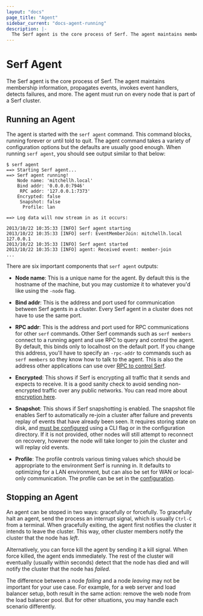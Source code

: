 ```yaml
---
layout: "docs"
page_title: "Agent"
sidebar_current: "docs-agent-running"
description: |-
  The Serf agent is the core process of Serf. The agent maintains membership information, propagates events, invokes event handlers, detects failures, and more. The agent must run on every node that is part of a Serf cluster.
---
```


# Serf Agent

The Serf agent is the core process of Serf. The agent maintains membership
information, propagates events, invokes event handlers, detects failures,
and more. The agent must run on every node that is part of a Serf cluster.

## Running an Agent

The agent is started with the `serf agent` command. This command blocks,
running forever or until told to quit. The agent command takes a variety
of configuration options but the defaults are usually good enough. When
running `serf agent`, you should see output similar to that below:

```
$ serf agent
==> Starting Serf agent...
==> Serf agent running!
    Node name: 'mitchellh.local'
    Bind addr: '0.0.0.0:7946'
     RPC addr: '127.0.0.1:7373'
    Encrypted: false
     Snapshot: false
      Profile: lan

==> Log data will now stream in as it occurs:

2013/10/22 10:35:33 [INFO] Serf agent starting
2013/10/22 10:35:33 [INFO] serf: EventMemberJoin: mitchellh.local 127.0.0.1
2013/10/22 10:35:33 [INFO] Serf agent started
2013/10/22 10:35:33 [INFO] agent: Received event: member-join
...
```

There are six important components that `serf agent` outputs:

* **Node name**: This is a unique name for the agent. By default this
  is the hostname of the machine, but you may customize it to whatever
  you'd like using the `-node` flag.

* **Bind addr**: This is the address and port used for communication between
  Serf agents in a cluster. Every Serf agent in a cluster does not have to
  use the same port.

* **RPC addr**: This is the address and port used for RPC communications
  for other `serf` commands. Other Serf commands such as `serf members`
  connect to a running agent and use RPC to query and control the agent.
  By default, this binds only to localhost on the default port. If you
  change this address, you'll have to specify an `-rpc-addr` to commands
  such as `serf members` so they know how to talk to the agent. This is also
  the address other applications can use over [RPC to control Serf](/docs/agent/rpc.html).

* **Encrypted**: This shows if Serf is encrypting all traffic that it
  sends and expects to receive. It is a good sanity check to avoid sending
  non-encrypted traffic over any public networks. You can read more about
  [encryption here](/docs/agent/encryption.html).

* **Snapshot**: This shows if Serf snapshotting is enabled. The snapshot
  file enables Serf to automatically re-join a cluster after failure and
  prevents replay of events that have already been seen. It requires storing
  state on disk, and [must be configured](/docs/agent/options.html)
  using a CLI flag or in the configuration directory. If it is not provided,
  other nodes will still attempt to reconnect on recovery, however the node
  will take longer to join the cluster and will replay old events.

* **Profile**: The profile controls various timing values which should
  be appropriate to the environment Serf is running in. It defaults to
  optimizing for a LAN environment, but can also be set for WAN or
  local-only communication. The profile can be set in
  the [configuration](/docs/agent/options.html).

## Stopping an Agent

An agent can be stoped in two ways: gracefully or forcefully. To gracefully
halt an agent, send the process an interrupt signal, which is usually
`Ctrl-C` from a terminal. When gracefully exiting, the agent first notifies
the cluster it intends to leave the cluster. This way, other cluster members
notify the cluster that the node has _left_.

Alternatively, you can force kill the agent by sending it a kill signal.
When force killed, the agent ends immediately. The rest of the cluster will
eventually (usually within seconds) detect that the node has died and will
notify the cluster that the node has _failed_.

The difference between a node _failing_ and a node _leaving_ may not be
important for your use case. For example, for a web server and load
balancer setup, both result in the same action: remove the web node
from the load balancer pool. But for other situations, you may handle
each scenario differently.
